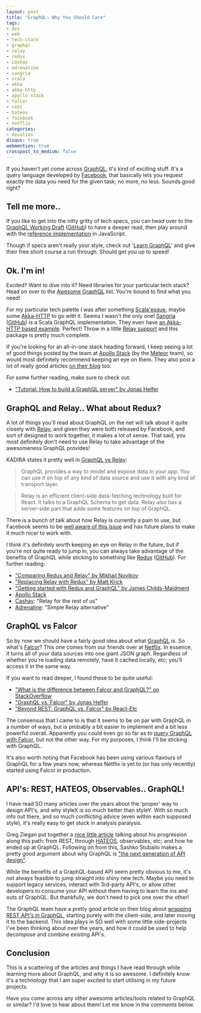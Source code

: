 ```yaml
---
layout: post
title: "GraphQL: Why You Should Care"
tags:
- dev
- web
- tech-stack
- graphql
- relay
- redux
- cashay
- adrenaline
- sangria
- scala
- akka
- akka-http
- apollo-stack
- falcor
- rest
- hateos
- facebook
- netflix
categories:
- devalias
disqus: true
webmention: true
crosspost_to_medium: false
---
```

If you haven't yet come across [GraphQL](http://graphql.org/), it's kind of exciting stuff. It's a query language developed by [Facebook](https://code.facebook.com/posts/), that basically lets you request exactly the data you need for the given task; no more, no less. Sounds good right?

## Tell me more..

If you like to get into the nitty gritty of tech specs, you can head over to the [GraphQL Working Draft](https://facebook.github.io/graphql/) ([GitHub](https://github.com/facebook/graphql)) to have a deeper read, then play around with the [reference implementation](https://github.com/graphql/graphql-js) in JavaScript.

Though if specs aren't really your style, check out '[Learn GraphQL](https://learngraphql.com/)' and give their free short course a run through. Should get you up to speed!

## Ok. I'm in!

Excited? Want to dive into it? Need libraries for your particular tech stack? Head on over to the [Awesome GraphQL](https://github.com/chentsulin/awesome-graphql) list. You're bound to find what you need!

For my particular tech palette I was after something [Scala'esque](http://scala-lang.org/), maybe some [Akka-HTTP](http://doc.akka.io/docs/akka/2.4/scala/http/) to go with it. Seems I wasn't the only one! [Sangria](http://sangria-graphql.org/) ([GitHub](https://github.com/sangria-graphql/sangria)) is a Scala GraphQL implementation. They even have [an Akka-HTTP based example](https://github.com/sangria-graphql/sangria-akka-http-example). Perfect! Throw in a little [Relay support](https://github.com/sangria-graphql/sangria-relay) and this package is pretty much complete.

If you're looking for an all-in-one stack heading forward, I keep seeing a lot of good things posted by the team at [Apollo Stack](http://www.apollostack.com/) (by the [Meteor](https://www.meteor.com/) team), so would most definitely recommend keeping an eye on them. They also post a lot of really good articles [on their blog](https://medium.com/apollo-stack) too.

For some further reading, make sure to check out:

* ["Tutorial: How to build a GraphQL server" by Jonas Helfer](https://medium.com/apollo-stack/tutorial-building-a-graphql-server-cddaa023c035)

## GraphQL and Relay.. What about Redux?

A lot of things you'll read about GraphQL on the net will talk about it quite closely with [Relay](https://facebook.github.io/relay/), and given they were both released by Facebook, and sort of designed to work together, it makes a lot of sense. That said, you most definitely don't need to use Relay to take advantage of the awesomeness GraphQL provides!

KADIRA states it pretty well in [GraphQL vs Relay](https://kadira.io/blog/graphql/graphql-vs-relay):

> GraphQL provides a way to model and expose data in your app. You can use it on top of any kind of data source and use it with any kind of transport layer.

> Relay is an efficient client-side data-fetching technology built for React. It talks to a GraphQL Schema to get data. Relay also has a server-side part that adds some features on top of GraphQL.

There is a bunch of talk about how Relay is currently a pain to use, but Facebook seems to be [well aware of this issue](https://facebook.github.io/react/blog/2016/08/05/relay-state-of-the-state.html) and has future plans to make it much nicer to work with.

I think it's definitely worth keeping an eye on Relay in the future, but if you're not quite ready to jump in, you can always take advantage of the benefits of GraphQL while sticking to something like [Redux](http://redux.js.org/) ([GitHub](https://github.com/reactjs/redux)). For further reading:

* ["Comparing Redux and Relay" by Mikhail Novikov](https://www.reindex.io/blog/redux-and-relay/)
* ["Replacing Relay with Redux" by Matt Krick](https://medium.com/@matt.krick/replacing-relay-with-redux-2990c81aa807)
* ["Getting started with Redux and GraphQL" by James Childs-Maidment](https://medium.com/@thisbejim/getting-started-with-redux-and-graphql-8384b3b25c56)
* [Apollo Stack](http://www.apollostack.com/)
* [Cashay](https://github.com/mattkrick/cashay): "Relay for the rest of us"
* [Adrenaline](https://github.com/gyzerok/adrenaline): "Simple Relay alternative"

## GraphQL vs Falcor

So by now we should have a fairly good idea about what [GraphQL](http://graphql.org/) is. So what's [Falcor](http://netflix.github.io/falcor/)? This one comes from our friends over at [Netflix](http://techblog.netflix.com/). In essence, it turns all of your data sources into one giant JSON graph. Regardless of whether you're loading data remotely, have it cached locally, etc; you'll access it in the same way.

If you want to read deeper, I found these to be quite useful:

* ["What is the difference between Falcor and GraphQL?" on StackOverflow](https://stackoverflow.com/questions/32057785/what-is-the-difference-between-falcor-and-graphql)
* ["GraphQL vs. Falcor" by Jonas Helfer](https://medium.com/apollo-stack/graphql-vs-falcor-4f1e9cbf7504)
* ["Beyond REST: GraphQL vs. Falcor" by React-Etc](http://react-etc.net/entry/beyond-rest-graphql-vs-falcor)

The consensus that I came to is that it seems to be on par with GraphQL in a number of ways, but is probably a bit easier to implement and a bit less powerful overall. Apparently you could even go so far as to [query GraphQL with Falcor](http://hueypetersen.com/posts/2015/10/26/querying-graphql-with-falcor/), but not the other way. For my purposes, I think I'll be sticking with GraphQL.

It's also worth noting that Facebook has been using various flavours of GraphQL for a few years now, whereas Netflix is yet to (or has only recently) started using Falcor in production.

## API's: REST, HATEOS, Observables.. GraphQL!

I have read SO many articles over the years about the 'proper' way to design API's, and why styleX is so much better than styleY. With so much info out there, and so much conflicting advice (even within each supposed style), it's really easy to get stuck in analysis paralysis.

Greg Ziegan put together a [nice little article](https://medium.com/@gregoryziegan/how-graphql-taught-me-to-code-client-apps-1c631a9953bd) talking about his progression along this path: from REST, through [HATEOS](http://timelessrepo.com/haters-gonna-hateoas), observables, etc; and how he ended up at GraphQL. Following on from this, Sashko Stubailo makes a pretty good argument about why GraphQL is ["the next generation of API design"](https://medium.com/apollo-stack/graphql-the-next-generation-of-api-design-f24b1689756a).

While the benefits of a GraphQL-based API seem pretty obvious to me, it's not always feasible to jump straight into shiny new tech. Maybe you need to support legacy services, interact with 3rd-party API's, or allow other developers to consume your API without them having to learn the ins and outs of GraphQL. But thankfully, we don't need to pick one over the other!

The GraphQL team have a pretty good article on their blog about [wrapping REST API's in GraphQL](http://graphql.org/blog/rest-api-graphql-wrapper/), starting purely with the client-side, and later moving it to the backend. This idea plays in SO well with some little side-projects I've been thinking about over the years, and how it could be used to help decompose and combine existing API's.

## Conclusion

This is a scattering of the articles and things I have read through while learning more about GraphQL, and why it is so awesome. I definitely know it's a technology that I am super excited to start utilising in my future projects.

Have you come across any other awesome articles/tools related to GraphQL or similar? I'd love to hear about them! Let me know in the comments below.
